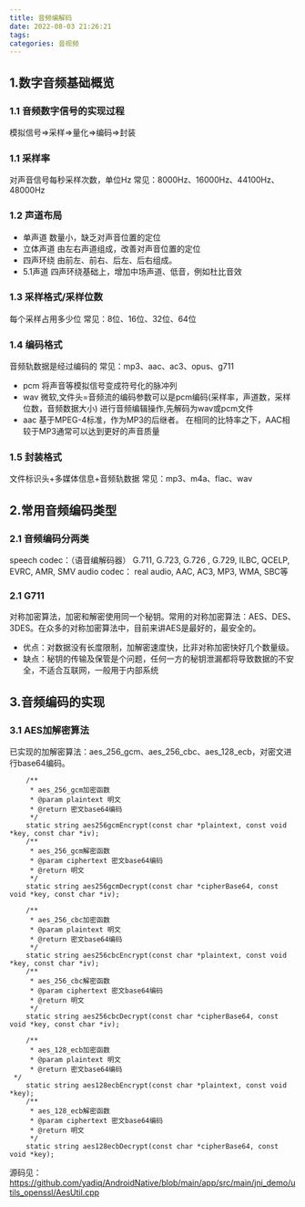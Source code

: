 ```yaml
---
title: 音频编解码
date: 2022-08-03 21:26:21
tags:
categories: 音视频
---
```



## 1.数字音频基础概览

### 1.1 音频数字信号的实现过程
模拟信号=>采样=>量化=>编码=>封装

### 1.1 采样率

对声音信号每秒采样次数，单位Hz
常见：8000Hz、16000Hz、44100Hz、48000Hz

### 1.2 声道布局
+ 单声道
数量小，缺乏对声音位置的定位
+ 立体声道
由左右声道组成，改善对声音位置的定位
+ 四声环绕
由前左、前右、后左、后右组成。
+ 5.1声道
四声环绕基础上，增加中场声道、低音，例如杜比音效

### 1.3 采样格式/采样位数
每个采样占用多少位
常见：8位、16位、32位、64位

### 1.4 编码格式
音频轨数据是经过编码的
常见：mp3、aac、ac3、opus、g711
+ pcm 
将声音等模拟信号变成符号化的脉冲列
+ wav 
微软,文件头=音频流的编码参数可以是pcm编码(采样率，声道数，采样位数，音频数据大小)
进行音频编辑操作,先解码为wav或pcm文件
+ aac
基于MPEG-4标准，作为MP3的后继者。
在相同的比特率之下，AAC相较于MP3通常可以达到更好的声音质量

### 1.5 封装格式
文件标识头+多媒体信息+音频轨数据
常见：mp3、m4a、flac、wav


## 2.常用音频编码类型

### 2.1 音频编码分两类
speech codec：（语音编解码器）
    G.711, G.723, G.726 , G.729, ILBC, QCELP, EVRC, AMR, SMV
audio codec：
    real audio, AAC, AC3, MP3, WMA, SBC等

### 2.1 G711
对称加密算法，加密和解密使用同一个秘钥。常用的对称加密算法：AES、DES、3DES。在众多的对称加密算法中，目前来讲AES是最好的，最安全的。
+ 优点：对数据没有长度限制，加解密速度快，比非对称加密快好几个数量级。
+ 缺点：秘钥的传输及保管是个问题，任何一方的秘钥泄漏都将导致数据的不安全，不适合互联网，一般用于内部系统

## 3.音频编码的实现

### 3.1 AES加解密算法
已实现的加解密算法：aes_256_gcm、aes_256_cbc、aes_128_ecb，对密文进行base64编码。
```
    /**
     * aes_256_gcm加密函数
     * @param plaintext 明文
     * @return 密文base64编码
     */
    static string aes256gcmEncrypt(const char *plaintext, const void *key, const char *iv);
    /**
     * aes_256_gcm解密函数
     * @param ciphertext 密文base64编码
     * @return 明文
     */
    static string aes256gcmDecrypt(const char *cipherBase64, const void *key, const char *iv);

    /**
     * aes_256_cbc加密函数
     * @param plaintext 明文
     * @return 密文base64编码
     */
    static string aes256cbcEncrypt(const char *plaintext, const void *key, const char *iv);
    /**
     * aes_256_cbc解密函数
     * @param ciphertext 密文base64编码
     * @return 明文
     */
    static string aes256cbcDecrypt(const char *cipherBase64, const void *key, const char *iv);

    /**
     * aes_128_ecb加密函数
     * @param plaintext 明文
     * @return 密文base64编码
 */
    static string aes128ecbEncrypt(const char *plaintext, const void *key);
    /**
     * aes_128_ecb解密函数
     * @param ciphertext 密文base64编码
     * @return 明文
     */
    static string aes128ecbDecrypt(const char *cipherBase64, const void *key);
```
源码见：
https://github.com/yadiq/AndroidNative/blob/main/app/src/main/jni_demo/utils_openssl/AesUtil.cpp


